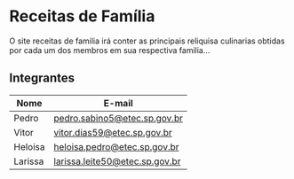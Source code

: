 # Receitas de Família

O site receitas de familia irá conter as principais reliquisa culinarias obtidas por cada um dos membros em sua respectiva familia...

## Integrantes

Nome | E-mail
-- | --
Pedro | pedro.sabino5@etec.sp.gov.br
Vitor | vitor.dias59@etec.sp.gov.br
Heloisa | heloisa.pedro@etec.sp.gov.br
Larissa | larissa.leite50@etec.sp.gov.br

